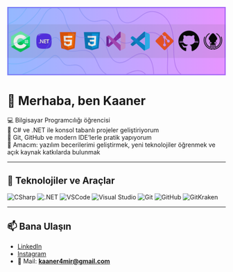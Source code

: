<!-- Banner -->
<p align="center">
  <img src="GithubBanner.png" alt="Github Banner" />
</p>

# 👋 Merhaba, ben Kaaner

💻 Bilgisayar Programcılığı öğrencisi  
🔹 C# ve .NET ile konsol tabanlı projeler geliştiriyorum  
🔹 Git, GitHub ve modern IDE’lerle pratik yapıyorum  
🔹 Amacım: yazılım becerilerimi geliştirmek, yeni teknolojiler öğrenmek ve açık kaynak katkılarda bulunmak  

---

## 🔧 Teknolojiler ve Araçlar
<img src="Icons/CSharp.svg" alt="CSharp" width="60"/>
<img src="Icons/Dotnet.svg" alt=".NET" width="60"/>
<img src="Icons/VSCode.svg" alt="VSCode" width="60"/>
<img src="Icons/VS2022.svg" alt="Visual Studio" width="60"/>
<img src="Icons/Git.svg" alt="Git" width="60"/>
<img src="Icons/GitHub.svg" alt="GitHub" width="60"/>
<img src="Icons/GitKraken.svg" alt="GitKraken" width="60"/>

---

## 📫 Bana Ulaşın
- [LinkedIn](https://www.linkedin.com/in/emirhan-kaaner-78511b375/)
- [Instagram](https://www.instagram.com/kaaner4mir/)
- 📩 Mail: **kaaner4mir@gmail.com**
